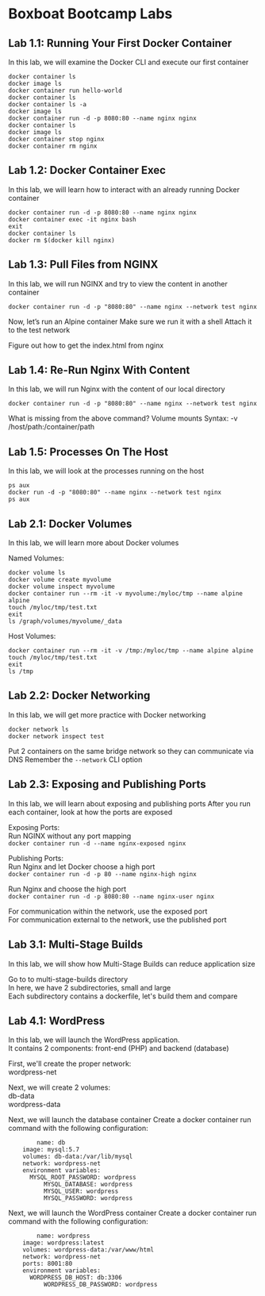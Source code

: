 Boxboat Bootcamp Labs
=====================

Lab 1.1: Running Your First Docker Container
--------------------------------------------

In this lab, we will examine the Docker CLI and execute our first container

```
docker container ls
docker image ls
docker container run hello-world
docker container ls
docker container ls -a
docker image ls
docker container run -d -p 8080:80 --name nginx nginx
docker container ls
docker image ls
docker container stop nginx
docker container rm nginx
```

Lab 1.2: Docker Container Exec
------------------------------

In this lab, we will learn how to interact with an already running Docker container

```
docker container run -d -p 8080:80 --name nginx nginx
docker container exec -it nginx bash
exit
docker container ls
docker rm $(docker kill nginx)
```

Lab 1.3: Pull Files from NGINX
-----------------------------------------

In this lab, we will run NGINX and try to view the content in another container

`docker container run -d -p "8080:80" --name nginx --network test nginx`

Now, let’s run an Alpine container
Make sure we run it with a shell
Attach it to the test network

Figure out how to get the index.html from nginx

Lab 1.4: Re-Run Nginx With Content
----------------------------------

In this lab, we will run Nginx with the content of our local directory

`docker container run -d -p "8080:80" --name nginx --network test nginx`

What is missing from the above command? Volume mounts
Syntax: -v  /host/path:/container/path

Lab 1.5: Processes On The Host
------------------------------

In this lab, we will look at the processes running on the host

```
ps aux
docker run -d -p "8080:80" --name nginx --network test nginx
ps aux
```

Lab 2.1: Docker Volumes
-----------------------

In this lab, we will learn more about Docker volumes

Named Volumes:

```
docker volume ls
docker volume create myvolume
docker volume inspect myvolume
docker container run --rm -it -v myvolume:/myloc/tmp --name alpine alpine
touch /myloc/tmp/test.txt
exit
ls /graph/volumes/myvolume/_data
```

Host Volumes:

```
docker container run --rm -it -v /tmp:/myloc/tmp --name alpine alpine
touch /myloc/tmp/test.txt
exit
ls /tmp
```

Lab 2.2: Docker Networking
--------------------------

In this lab, we will get more practice with Docker networking

```
docker network ls
docker network inspect test
```

Put 2 containers on the same bridge network so they can communicate via DNS
Remember the `--network` CLI option

Lab 2.3: Exposing and Publishing Ports
--------------------------------------

In this lab, we will learn about exposing and publishing ports
After you run each container, look at how the ports are exposed

Exposing Ports:  
Run NGINX without any port mapping  
`docker container run -d --name nginx-exposed nginx`  

Publishing Ports:  
Run Nginx and let Docker choose a high port  
`docker container run -d -p 80 --name nginx-high nginx`  

Run Nginx and choose the high port  
`docker container run -d -p 8080:80 --name nginx-user nginx`  

For communication within the network, use the exposed port  
For communication external to the network, use the published port  

Lab 3.1: Multi-Stage Builds
---------------------------

In this lab, we will show how Multi-Stage Builds can reduce application size  

Go to to multi-stage-builds directory  
In here, we have 2 subdirectories, small and large  
Each subdirectory contains a dockerfile, let's build them and compare  

Lab 4.1: WordPress
------------------

In this lab, we will launch the WordPress application.  
It contains 2 components: front-end (PHP) and backend (database)  

First, we'll create the proper network:  
	wordpress-net  

Next, we will create 2 volumes:  
	db-data  
	wordpress-data  

Next, we will launch the database container	
Create a docker container run command with the following configuration:
```
        name: db
	image: mysql:5.7
	volumes: db-data:/var/lib/mysql
	network: wordpress-net
	environment variables:
	  MYSQL_ROOT_PASSWORD: wordpress
      	  MYSQL_DATABASE: wordpress
      	  MYSQL_USER: wordpress
      	  MYSQL_PASSWORD: wordpress
```	

Next, we will launch the WordPress container
Create a docker container run command with the following configuration:
```
        name: wordpress
	image: wordpress:latest
	volumes: wordpress-data:/var/www/html
	network: wordpress-net
	ports: 8001:80
	environment variables:
	  WORDPRESS_DB_HOST: db:3306
      	  WORDPRESS_DB_PASSWORD: wordpress
```

